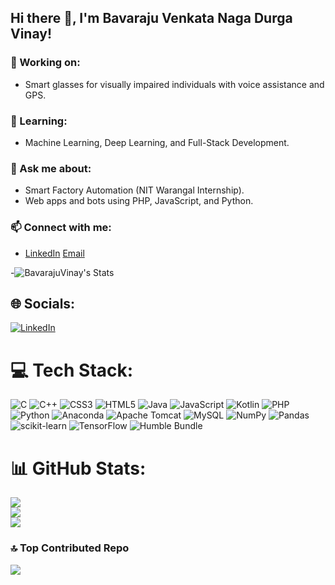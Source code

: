 ## Hi there 👋, I'm Bavaraju Venkata Naga Durga Vinay!

### 🔭 Working on:
- Smart glasses for visually impaired individuals with voice assistance and GPS.

### 🌱 Learning:
- Machine Learning, Deep Learning, and Full-Stack Development.

### 💬 Ask me about:
- Smart Factory Automation (NIT Warangal Internship).
- Web apps and bots using PHP, JavaScript, and Python.

### 📫 Connect with me:
- [LinkedIn](https://www.linkedin.com/in/vinay-bavaraju/)  [Email](mailto:bavarajuvinay@gmail.com)

-![BavarajuVinay's Stats](https://github-readme-stats.vercel.app/api?username=BavarajuVinay&theme=vue&show_icons=true&hide_border=true&count_private=true)


## 🌐 Socials:
[![LinkedIn](https://img.shields.io/badge/LinkedIn-%230077B5.svg?logo=linkedin&logoColor=white)](https://linkedin.com/in/https://www.linkedin.com/in/vinay-bavaraju/) 

# 💻 Tech Stack:
![C](https://img.shields.io/badge/c-%2300599C.svg?style=for-the-badge&logo=c&logoColor=white) ![C++](https://img.shields.io/badge/c++-%2300599C.svg?style=for-the-badge&logo=c%2B%2B&logoColor=white) ![CSS3](https://img.shields.io/badge/css3-%231572B6.svg?style=for-the-badge&logo=css3&logoColor=white) ![HTML5](https://img.shields.io/badge/html5-%23E34F26.svg?style=for-the-badge&logo=html5&logoColor=white) ![Java](https://img.shields.io/badge/java-%23ED8B00.svg?style=for-the-badge&logo=openjdk&logoColor=white) ![JavaScript](https://img.shields.io/badge/javascript-%23323330.svg?style=for-the-badge&logo=javascript&logoColor=%23F7DF1E) ![Kotlin](https://img.shields.io/badge/kotlin-%237F52FF.svg?style=for-the-badge&logo=kotlin&logoColor=white) ![PHP](https://img.shields.io/badge/php-%23777BB4.svg?style=for-the-badge&logo=php&logoColor=white) ![Python](https://img.shields.io/badge/python-3670A0?style=for-the-badge&logo=python&logoColor=ffdd54) ![Anaconda](https://img.shields.io/badge/Anaconda-%2344A833.svg?style=for-the-badge&logo=anaconda&logoColor=white) ![Apache Tomcat](https://img.shields.io/badge/apache%20tomcat-%23F8DC75.svg?style=for-the-badge&logo=apache-tomcat&logoColor=black) ![MySQL](https://img.shields.io/badge/mysql-4479A1.svg?style=for-the-badge&logo=mysql&logoColor=white) ![NumPy](https://img.shields.io/badge/numpy-%23013243.svg?style=for-the-badge&logo=numpy&logoColor=white) ![Pandas](https://img.shields.io/badge/pandas-%23150458.svg?style=for-the-badge&logo=pandas&logoColor=white) ![scikit-learn](https://img.shields.io/badge/scikit--learn-%23F7931E.svg?style=for-the-badge&logo=scikit-learn&logoColor=white) ![TensorFlow](https://img.shields.io/badge/TensorFlow-%23FF6F00.svg?style=for-the-badge&logo=TensorFlow&logoColor=white) ![Humble Bundle](https://img.shields.io/badge/HumbleBundle-%23494F5C.svg?style=for-the-badge&logo=HumbleBundle&logoColor=white)
# 📊 GitHub Stats:
![](https://github-readme-stats.vercel.app/api?username=BavarajuVinay&theme=vue&hide_border=false&include_all_commits=true&count_private=false)<br/>
![](https://github-readme-streak-stats.herokuapp.com/?user=BavarajuVinay&theme=vue&hide_border=false)<br/>
![](https://github-readme-stats.vercel.app/api/top-langs/?username=BavarajuVinay&theme=vue&hide_border=false&include_all_commits=true&count_private=false&layout=compact)

### 🔝 Top Contributed Repo
![](https://github-contributor-stats.vercel.app/api?username=BavarajuVinay&limit=5&theme=vue&combine_all_yearly_contributions=true)

<!-- Proudly created with GPRM ( https://gprm.itsvg.in ) -->
